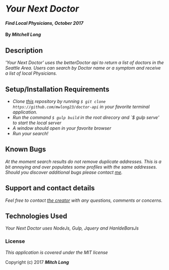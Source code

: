 # _Your Next Doctor_

#### _Find Local Physicians, October 2017_

#### By _**Mitchell Long**_

## Description

_'Your Next Doctor' uses the betterDoctor api to return a list of doctors in the Seattle Area. Users can search by Doctor name or a symptom and receive a list of local Physicians._

## Setup/Installation Requirements

* _Clone [this](https://github.com/mwlong23/doctor-api) repository by running `$ git clone https://github.com/mwlong23/doctor-api` in your favorite terminal application._
* _Run the command `$ gulp build` in the root direcory and `$ gulp serve' to start the local server_
 * _A window should open in your favorite browser_
 * _Run your search!_


## Known Bugs

_At the moment search results do not remove duplicate addresses. This is a bit annoying and over populates some profiles with the same addresses. Should you discover additional bugs please contact [me](mailto:meechllada@gmail.com)._

## Support and contact details

_Feel free to contact [the creator](mailto:meechllada@gmail.com) with any questions, comments or concerns._

## Technologies Used

_Your Next Doctor uses NodeJs, Gulp, Jquery and HanldeBarsJs_

### License

*This application is covered under the MIT license*

Copyright (c) 2017 **_Mitch Long_**
